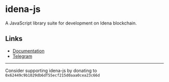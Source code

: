 # idena-js
A JavaScript library suite for development on Idena blockchain.

## Links
- [Documentation](https://www.idena.dev/idena-js)
- [Telegram](https://t.me/idenadev)


---
Consider supporting idena-js by donating to `0x62449c9b1029db6df55ecf215d0aaa0cea23c66d`
